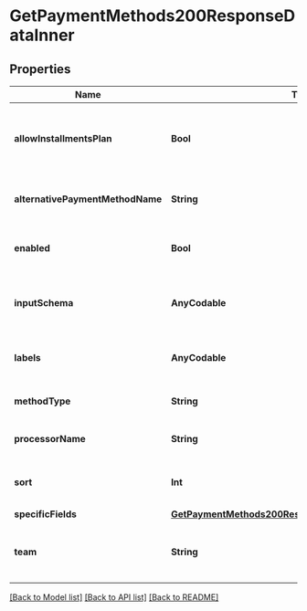 # GetPaymentMethods200ResponseDataInner

## Properties
Name | Type | Description | Notes
------------ | ------------- | ------------- | -------------
**allowInstallmentsPlan** | **Bool** | Indica si se permite el plan de cuotas para este método de pago. | [optional] 
**alternativePaymentMethodName** | **String** | Nombre del método de pago alternativo. | [optional] 
**enabled** | **Bool** | Indica si el método de pago está habilitado. | [optional] 
**inputSchema** | **AnyCodable** | Esquema de entrada para el método de pago. | [optional] 
**labels** | **AnyCodable** | Etiquetas asociadas al método de pago. | [optional] 
**methodType** | **String** | Tipo de método de pago. | [optional] 
**processorName** | **String** | Nombre del procesador de pagos. | [optional] 
**sort** | **Int** | Valor de clasificación del método de pago. | [optional] 
**specificFields** | [**GetPaymentMethods200ResponseDataInnerSpecificFields**](GetPaymentMethods200ResponseDataInnerSpecificFields.md) |  | [optional] 
**team** | **String** | Equipo o plataforma asociada al método de pago. | [optional] 

[[Back to Model list]](../README.md#documentation-for-models) [[Back to API list]](../README.md#documentation-for-api-endpoints) [[Back to README]](../README.md)


